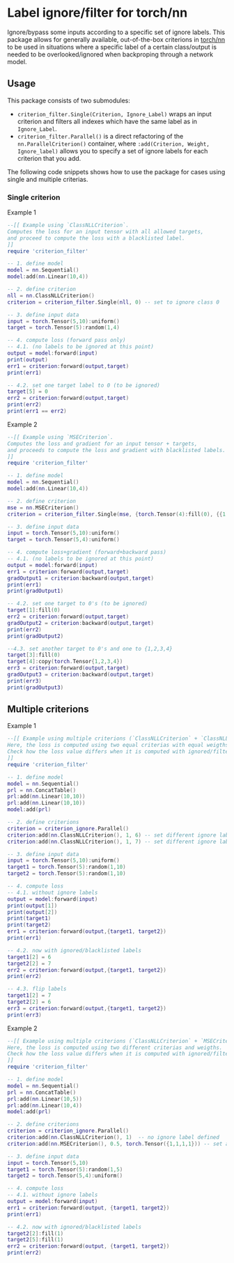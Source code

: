 # Label ignore/filter for torch/nn

Ignore/bypass some inputs according to a specific set of ignore labels. 
This package allows for generally available, out-of-the-box criterions in [torch/nn](https://github.com/torch/nn)
to be used in situations where a specific label of a certain class/output 
is needed to be overlooked/ignored when backproping through a network model.


## Usage

This package consists of two submodules: 

- `criterion_filter.Single(Criterion, Ignore_Label)` wraps an input criterion and filters all indexes which have the same label as in `Ignore_Label`. 
- `criterion_filter.Parallel()` is a direct refactoring of the `nn.ParallelCriterion()` container, where `:add(Criterion, Weight, Ignore_label)` allows you to specify a set of ignore labels for each criterion that you add.

The following code snippets shows how to use the package for cases using single and multiple criterias.

### Single criterion

Example 1
```lua
--[[ Example using `ClassNLLCriterion`. 
Computes the loss for an input tensor with all allowed targets,
and proceed to compute the loss with a blacklisted label. 
]]
require 'criterion_filter'

-- 1. define model
model = nn.Sequential()
model:add(nn.Linear(10,4))

-- 2. define criterion
nll = nn.ClassNLLCriterion()
criterion = criterion_filter.Single(nll, 0) -- set to ignore class 0

-- 3. define input data 
input = torch.Tensor(5,10):uniform()
target = torch.Tensor(5):random(1,4)

-- 4. compute loss (forward pass only)
-- 4.1. (no labels to be ignored at this point)
output = model:forward(input)
print(output)
err1 = criterion:forward(output,target)
print(err1)

-- 4.2. set one target label to 0 (to be ignored)
target[5] = 0
err2 = criterion:forward(output,target)
print(err2)
print(err1 == err2)
```
Example 2
```lua
--[[ Example using `MSECriterion`.
Computes the loss and gradient for an input tensor + targets,
and proceeds to compute the loss and gradient with blacklisted labels.
]]
require 'criterion_filter'

-- 1. define model
model = nn.Sequential()
model:add(nn.Linear(10,4))

-- 2. define criterion
mse = nn.MSECriterion()
criterion = criterion_filter.Single(mse, {torch.Tensor(4):fill(0), {{1,2,3,4}}}) -- set to ignore class two labels

-- 3. define input data 
input = torch.Tensor(5,10):uniform()
target = torch.Tensor(5,4):uniform()

-- 4. compute loss+gradient (forward+backward pass)
-- 4.1. (no labels to be ignored at this point)
output = model:forward(input)
err1 = criterion:forward(output,target)
gradOutput1 = criterion:backward(output,target)
print(err1)
print(gradOutput1)

-- 4.2. set one target to 0's (to be ignored)
target[1]:fill(0)
err2 = criterion:forward(output,target)
gradOutput2 = criterion:backward(output,target)
print(err2)
print(gradOutput2)

--4.3. set another target to 0's and one to {1,2,3,4} 
target[3]:fill(0)
target[4]:copy(torch.Tensor{1,2,3,4})
err3 = criterion:forward(output,target)
gradOutput3 = criterion:backward(output,target)
print(err3)
print(gradOutput3)
```

## Multiple criterions

Example 1
```lua
--[[ Example using multiple criterions (`ClassNLLCriterion` + `ClassNLLCriterion`).
Here, the loss is computed using two equal criterias with equal weigths. 
Check how the loss value differs when it is computed with ignored/filtered/blacklisted labels.
]]
require 'criterion_filter'

-- 1. define model
model = nn.Sequential()
prl = nn.ConcatTable()
prl:add(nn.Linear(10,10))
prl:add(nn.Linear(10,10))
model:add(prl)

-- 2. define criterions
criterion = criterion_ignore.Parallel()
criterion:add(nn.ClassNLLCriterion(), 1, 6) -- set different ignore labels
criterion:add(nn.ClassNLLCriterion(), 1, 7) -- set different ignore labels

-- 3. define input data
input = torch.Tensor(5,10):uniform()
target1 = torch.Tensor(5):random(1,10)
target2 = torch.Tensor(5):random(1,10)

-- 4. compute loss
-- 4.1. without ignore labels
output = model:forward(input)
print(output[1])
print(output[2])
print(target1)
print(target2)
err1 = criterion:forward(output,{target1, target2})
print(err1)

-- 4.2. now with ignored/blacklisted labels
target1[2] = 6
target2[2] = 7 
err2 = criterion:forward(output,{target1, target2})
print(err2)

-- 4.3. flip labels 
target1[2] = 7
target2[2] = 6 
err3 = criterion:forward(output,{target1, target2})
print(err3)
```

Example 2

```lua
--[[ Example using multiple criterions (`ClassNLLCriterion` + `MSECriterion`).
Here, the loss is computed using two different criterias and weigths. 
Check how the loss value differs when it is computed with ignored/filtered/blacklisted labels.
]]
require 'criterion_filter'

-- 1. define model
model = nn.Sequential()
prl = nn.ConcatTable()
prl:add(nn.Linear(10,5))
prl:add(nn.Linear(10,4))
model:add(prl)

-- 2. define criterions
criterion = criterion_ignore.Parallel()
criterion:add(nn.ClassNLLCriterion(), 1)  -- no ignore label defined
criterion:add(nn.MSECriterion(), 0.5, torch.Tensor({1,1,1,1})) -- set an ignore label

-- 3. define input data
input = torch.Tensor(5,10)
target1 = torch.Tensor(5):random(1,5)
target2 = torch.Tensor(5,4):uniform()

-- 4. compute loss
-- 4.1. without ignore labels
output = model:forward(input)
err1 = criterion:forward(output, {target1, target2})
print(err1)

-- 4.2. now with ignored/blacklisted labels
target2[2]:fill(1)
target2[5]:fill(1)
err2 = criterion:forward(output, {target1, target2})
print(err2)
```
